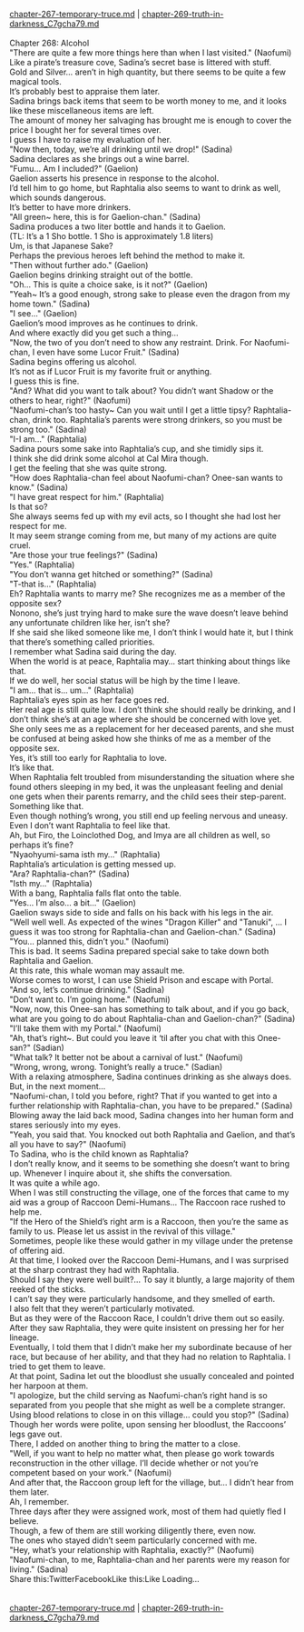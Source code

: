 [chapter-267-temporary-truce.md](./chapter-267-temporary-truce.md) | [chapter-269-truth-in-darkness_C7gcha79.md](./chapter-269-truth-in-darkness_C7gcha79.md) <br/>
<br/>
Chapter 268: Alcohol<br/>
"There are quite a few more things here than when I last visited." (Naofumi)<br/>
Like a pirate’s treasure cove, Sadina’s secret base is littered with stuff.<br/>
Gold and Silver… aren’t in high quantity, but there seems to be quite a few magical tools.<br/>
It’s probably best to appraise them later.<br/>
Sadina brings back items that seem to be worth money to me, and it looks like these miscellaneous items are left.<br/>
The amount of money her salvaging has brought me is enough to cover the price I bought her for several times over.<br/>
I guess I have to raise my evaluation of her.<br/>
"Now then, today, we’re all drinking until we drop!" (Sadina)<br/>
Sadina declares as she brings out a wine barrel.<br/>
"Fumu… Am I included?" (Gaelion)<br/>
Gaelion asserts his presence in response to the alcohol.<br/>
I’d tell him to go home, but Raphtalia also seems to want to drink as well, which sounds dangerous.<br/>
It’s better to have more drinkers.<br/>
"All green~ here, this is for Gaelion-chan." (Sadina)<br/>
Sadina produces a two liter bottle and hands it to Gaelion.<br/>
(TL: It’s a 1 Sho bottle. 1 Sho is approximately 1.8 liters)<br/>
Um, is that Japanese Sake?<br/>
Perhaps the previous heroes left behind the method to make it.<br/>
"Then without further ado." (Gaelion)<br/>
Gaelion begins drinking straight out of the bottle.<br/>
"Oh… This is quite a choice sake, is it not?" (Gaelion)<br/>
"Yeah~ It’s a good enough, strong sake to please even the dragon from my home town." (Sadina)<br/>
"I see…" (Gaelion)<br/>
Gaelion’s mood improves as he continues to drink.<br/>
And where exactly did you get such a thing…<br/>
"Now, the two of you don’t need to show any restraint. Drink. For Naofumi-chan, I even have some Lucor Fruit." (Sadina)<br/>
Sadina begins offering us alcohol.<br/>
It’s not as if Lucor Fruit is my favorite fruit or anything.<br/>
I guess this is fine.<br/>
"And? What did you want to talk about? You didn’t want Shadow or the others to hear, right?" (Naofumi)<br/>
"Naofumi-chan’s too hasty~ Can you wait until I get a little tipsy? Raphtalia-chan, drink too. Raphtalia’s parents were strong drinkers, so you must be strong too." (Sadina)<br/>
"I-I am…" (Raphtalia)<br/>
Sadina pours some sake into Raphtalia’s cup, and she timidly sips it.<br/>
I think she did drink some alcohol at Cal Mira though.<br/>
I get the feeling that she was quite strong.<br/>
"How does Raphtalia-chan feel about Naofumi-chan? Onee-san wants to know." (Sadina)<br/>
"I have great respect for him." (Raphtalia)<br/>
Is that so?<br/>
She always seems fed up with my evil acts, so I thought she had lost her respect for me.<br/>
It may seem strange coming from me, but many of my actions are quite cruel.<br/>
"Are those your true feelings?" (Sadina)<br/>
"Yes." (Raphtalia)<br/>
"You don’t wanna get hitched or something?" (Sadina)<br/>
"T-that is…" (Raphtalia)<br/>
Eh? Raphtalia wants to marry me? She recognizes me as a member of the opposite sex?<br/>
Nonono, she’s just trying hard to make sure the wave doesn’t leave behind any unfortunate children like her, isn’t she?<br/>
If she said she liked someone like me, I don’t think I would hate it, but I think that there’s something called priorities.<br/>
I remember what Sadina said during the day.<br/>
When the world is at peace, Raphtalia may… start thinking about things like that.<br/>
If we do well, her social status will be high by the time I leave.<br/>
"I am… that is… um…" (Raphtalia)<br/>
Raphtalia’s eyes spin as her face goes red.<br/>
Her real age is still quite low. I don’t think she should really be drinking, and I don’t think she’s at an age where she should be concerned with love yet.<br/>
She only sees me as a replacement for her deceased parents, and she must be confused at being asked how she thinks of me as a member of the opposite sex.<br/>
Yes, it’s still too early for Raphtalia to love.<br/>
It’s like that.<br/>
When Raphtalia felt troubled from misunderstanding the situation where she found others sleeping in my bed, it was the unpleasant feeling and denial one gets when their parents remarry, and the child sees their step-parent. Something like that.<br/>
Even though nothing’s wrong, you still end up feeling nervous and uneasy.<br/>
Even I don’t want Raphtalia to feel like that.<br/>
Ah, but Firo, the Loinclothed Dog, and Imya are all children as well, so perhaps it’s fine?<br/>
"Nyaohyumi-sama isth my…" (Raphtalia)<br/>
Raphtalia’s articulation is getting messed up.<br/>
"Ara? Raphtalia-chan?" (Sadina)<br/>
"Isth my…" (Raphtalia)<br/>
With a bang, Raphtalia falls flat onto the table.<br/>
"Yes… I’m also… a bit…" (Gaelion)<br/>
Gaelion sways side to side and falls on his back with his legs in the air.<br/>
"Well well well. As expected of the wines "Dragon Killer" and "Tanuki", … I guess it was too strong for Raphtalia-chan and Gaelion-chan." (Sadina)<br/>
"You… planned this, didn’t you." (Naofumi)<br/>
This is bad. It seems Sadina prepared special sake to take down both Raphtalia and Gaelion.<br/>
At this rate, this whale woman may assault me.<br/>
Worse comes to worst, I can use Shield Prison and escape with Portal.<br/>
"And so, let’s continue drinking." (Sadina)<br/>
"Don’t want to. I’m going home." (Naofumi)<br/>
"Now, now, this Onee-san has something to talk about, and if you go back, what are you going to do about Raphtalia-chan and Gaelion-chan?" (Sadina)<br/>
"I’ll take them with my Portal." (Naofumi)<br/>
"Ah, that’s right~. But could you leave it ‘til after you chat with this Onee-san?" (Sadian)<br/>
"What talk? It better not be about a carnival of lust." (Naofumi)<br/>
"Wrong, wrong, wrong. Tonight’s really a truce." (Sadian)<br/>
With a relaxing atmosphere, Sadina continues drinking as she always does.<br/>
But, in the next moment…<br/>
"Naofumi-chan, I told you before, right? That if you wanted to get into a further relationship with Raphtalia-chan, you have to be prepared." (Sadina)<br/>
Blowing away the laid back mood, Sadina changes into her human form and stares seriously into my eyes.<br/>
"Yeah, you said that. You knocked out both Raphtalia and Gaelion, and that’s all you have to say?" (Naofumi)<br/>
To Sadina, who is the child known as Raphtalia?<br/>
I don’t really know, and it seems to be something she doesn’t want to bring up. Whenever I inquire about it, she shifts the conversation.<br/>
It was quite a while ago.<br/>
When I was still constructing the village, one of the forces that came to my aid was a group of Raccoon Demi-Humans… The Raccoon race rushed to help me.<br/>
"If the Hero of the Shield’s right arm is a Raccoon, then you’re the same as family to us. Please let us assist in the revival of this village."<br/>
Sometimes, people like these would gather in my village under the pretense of offering aid.<br/>
At that time, I looked over the Raccoon Demi-Humans, and I was surprised at the sharp contrast they had with Raphtalia.<br/>
Should I say they were well built?… To say it bluntly, a large majority of them reeked of the sticks.<br/>
I can’t say they were particularly handsome, and they smelled of earth.<br/>
I also felt that they weren’t particularly motivated.<br/>
But as they were of the Raccoon Race, I couldn’t drive them out so easily. After they saw Raphtalia, they were quite insistent on pressing her for her lineage.<br/>
Eventually, I told them that I didn’t make her my subordinate because of her race, but because of her ability, and that they had no relation to Raphtalia. I tried to get them to leave.<br/>
At that point, Sadina let out the bloodlust she usually concealed and pointed her harpoon at them.<br/>
"I apologize, but the child serving as Naofumi-chan’s right hand is so separated from you people that she might as well be a complete stranger. Using blood relations to close in on this village… could you stop?" (Sadina)<br/>
Though her words were polite, upon sensing her bloodlust, the Raccoons’ legs gave out.<br/>
There, I added on another thing to bring the matter to a close.<br/>
"Well, if you want to help no matter what, then please go work towards reconstruction in the other village. I’ll decide whether or not you’re competent based on your work." (Naofumi)<br/>
And after that, the Raccoon group left for the village, but… I didn’t hear from them later.<br/>
Ah, I remember.<br/>
Three days after they were assigned work, most of them had quietly fled I believe.<br/>
Though, a few of them are still working diligently there, even now.<br/>
The ones who stayed didn’t seem particularly concerned with me.<br/>
"Hey, what’s your relationship with Raphtalia, exactly?" (Naofumi)<br/>
"Naofumi-chan, to me, Raphtalia-chan and her parents were my reason for living." (Sadina)<br/>
Share this:TwitterFacebookLike this:Like Loading... <br/>
<br/>
<br/>
[chapter-267-temporary-truce.md](./chapter-267-temporary-truce.md) | [chapter-269-truth-in-darkness_C7gcha79.md](./chapter-269-truth-in-darkness_C7gcha79.md) <br/>

